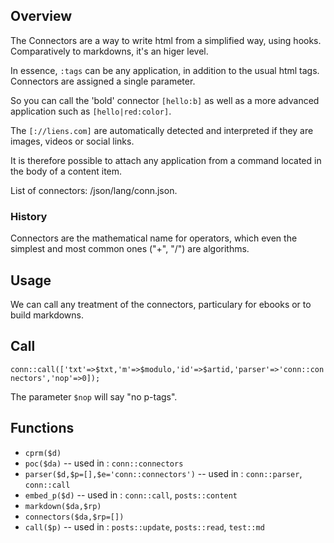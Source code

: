 ## Overview

The Connectors are a way to write html from a simplified way, using hooks.
Comparatively to markdowns, it's an higer level.

In essence, `:tags` can be any application, in addition to the usual html tags.
Connectors are assigned a single parameter.

So you can call the 'bold' connector `[hello:b]` as well as a more advanced application such as `[hello|red:color]`.

The `[://liens.com]` are automatically detected and interpreted if they are images, videos or social links.

It is therefore possible to attach any application from a command located in the body of a content item.

List of connectors: /json/lang/conn.json.

### History

Connectors are the mathematical name for operators, which even the simplest and most common ones ("+", "/") are algorithms.

## Usage

We can call any treatment of the connectors, particulary for ebooks or to build markdowns.

## Call

`conn::call(['txt'=>$txt,'m'=>$modulo,'id'=>$artid,'parser'=>'conn::connectors','nop'=>0]);`

The parameter `$nop` will say "no p-tags".

## Functions

- `cprm($d)`
- `poc($da)` -- used in : `conn::connectors`
- `parser($d,$p=[],$e='conn::connectors')` -- used in : `conn::parser`, `conn::call`
- `embed_p($d)` -- used in : `conn::call`, `posts::content`
- `markdown($da,$rp)`
- `connectors($da,$rp=[])`
- `call($p)` -- used in : `posts::update`, `posts::read`, `test::md`
